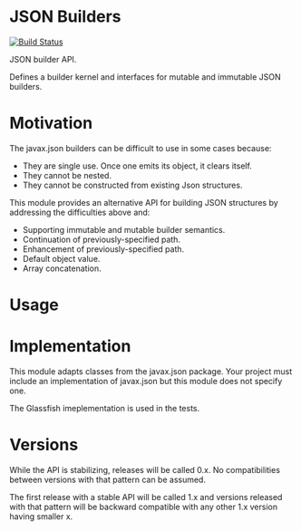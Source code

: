 JSON Builders
=============

[![Build Status](https://travis-ci.org/banjocreek/java-builder-json.svg?branch=master)](https://travis-ci.org/banjocreek/java-builder-json)

JSON builder API. 

Defines a builder kernel and interfaces for mutable and
immutable JSON builders.


# Motivation

The javax.json builders can be difficult to use in some
cases because:

* They are single use. Once one emits its object, it clears
  itself.
* They cannot be nested.
* They cannot be constructed from existing Json structures.

This module provides an alternative API for building JSON
structures by addressing the difficulties above and:

* Supporting immutable and mutable builder semantics.
* Continuation of previously-specified path.
* Enhancement of previously-specified path.
* Default object value.
* Array concatenation.

# Usage


# Implementation

This module adapts classes from the javax.json package. Your
project must include an implementation of javax.json but this
module does not specify one.

The Glassfish imeplementation is used in the tests.

# Versions

While the API is stabilizing, releases will be called 0.x.
No compatibilities between versions with that pattern can be assumed.

The first release with a stable API will be called 1.x and versions
released with that pattern will be backward compatible with
any other 1.x version having smaller x.



